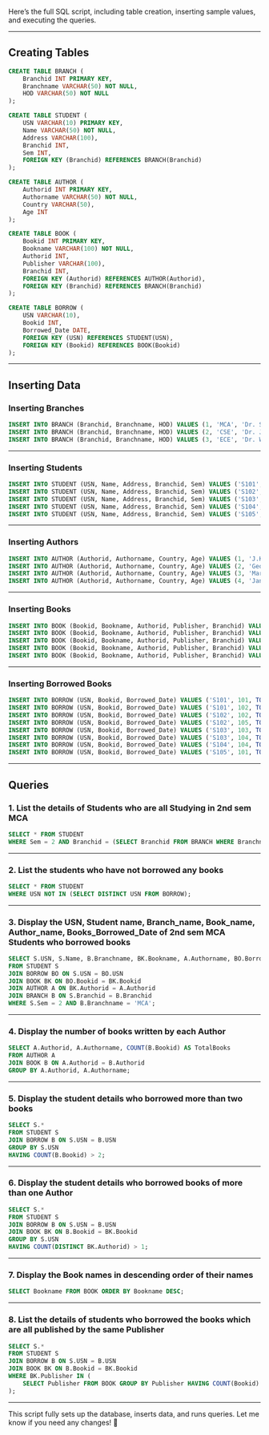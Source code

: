 Here’s the full SQL script, including table creation, inserting sample values, and executing the queries.  

---

## **Creating Tables**  

```sql
CREATE TABLE BRANCH (
    Branchid INT PRIMARY KEY,
    Branchname VARCHAR(50) NOT NULL,
    HOD VARCHAR(50) NOT NULL
);

CREATE TABLE STUDENT (
    USN VARCHAR(10) PRIMARY KEY,
    Name VARCHAR(50) NOT NULL,
    Address VARCHAR(100),
    Branchid INT,
    Sem INT,
    FOREIGN KEY (Branchid) REFERENCES BRANCH(Branchid)
);

CREATE TABLE AUTHOR (
    Authorid INT PRIMARY KEY,
    Authorname VARCHAR(50) NOT NULL,
    Country VARCHAR(50),
    Age INT
);

CREATE TABLE BOOK (
    Bookid INT PRIMARY KEY,
    Bookname VARCHAR(100) NOT NULL,
    Authorid INT,
    Publisher VARCHAR(100),
    Branchid INT,
    FOREIGN KEY (Authorid) REFERENCES AUTHOR(Authorid),
    FOREIGN KEY (Branchid) REFERENCES BRANCH(Branchid)
);

CREATE TABLE BORROW (
    USN VARCHAR(10),
    Bookid INT,
    Borrowed_Date DATE,
    FOREIGN KEY (USN) REFERENCES STUDENT(USN),
    FOREIGN KEY (Bookid) REFERENCES BOOK(Bookid)
);
```

---

## **Inserting Data**  

### **Inserting Branches**  

```sql
INSERT INTO BRANCH (Branchid, Branchname, HOD) VALUES (1, 'MCA', 'Dr. Smith');
INSERT INTO BRANCH (Branchid, Branchname, HOD) VALUES (2, 'CSE', 'Dr. Johnson');
INSERT INTO BRANCH (Branchid, Branchname, HOD) VALUES (3, 'ECE', 'Dr. Williams');
```

---

### **Inserting Students**  

```sql
INSERT INTO STUDENT (USN, Name, Address, Branchid, Sem) VALUES ('S101', 'Alice', 'New York', 1, 2);
INSERT INTO STUDENT (USN, Name, Address, Branchid, Sem) VALUES ('S102', 'Bob', 'Los Angeles', 1, 2);
INSERT INTO STUDENT (USN, Name, Address, Branchid, Sem) VALUES ('S103', 'Charlie', 'Chicago', 2, 3);
INSERT INTO STUDENT (USN, Name, Address, Branchid, Sem) VALUES ('S104', 'David', 'Houston', 2, 4);
INSERT INTO STUDENT (USN, Name, Address, Branchid, Sem) VALUES ('S105', 'Eve', 'San Francisco', 3, 2);

```

---

### **Inserting Authors**  

```sql
INSERT INTO AUTHOR (Authorid, Authorname, Country, Age) VALUES (1, 'J.K. Rowling', 'UK', 55);
INSERT INTO AUTHOR (Authorid, Authorname, Country, Age) VALUES (2, 'George Orwell', 'UK', 46);
INSERT INTO AUTHOR (Authorid, Authorname, Country, Age) VALUES (3, 'Mark Twain', 'USA', 74);
INSERT INTO AUTHOR (Authorid, Authorname, Country, Age) VALUES (4, 'Jane Austen', 'UK', 41);

```

---

### **Inserting Books**  

```sql
INSERT INTO BOOK (Bookid, Bookname, Authorid, Publisher, Branchid) VALUES (101, 'Harry Potter', 1, 'Bloomsbury', 1);
INSERT INTO BOOK (Bookid, Bookname, Authorid, Publisher, Branchid) VALUES (102, '1984', 2, 'Secker & Warburg', 1);
INSERT INTO BOOK (Bookid, Bookname, Authorid, Publisher, Branchid) VALUES (103, 'The Adventures of Tom Sawyer', 3, 'American Publishing', 2);
INSERT INTO BOOK (Bookid, Bookname, Authorid, Publisher, Branchid) VALUES (104, 'Pride and Prejudice', 4, 'T. Egerton', 2);
INSERT INTO BOOK (Bookid, Bookname, Authorid, Publisher, Branchid) VALUES (105, 'Animal Farm', 2, 'Secker & Warburg', 3);

```

---

### **Inserting Borrowed Books**  

```sql
INSERT INTO BORROW (USN, Bookid, Borrowed_Date) VALUES ('S101', 101, TO_DATE('2024-03-10', 'YYYY-MM-DD'));
INSERT INTO BORROW (USN, Bookid, Borrowed_Date) VALUES ('S101', 102, TO_DATE('2024-03-15', 'YYYY-MM-DD'));
INSERT INTO BORROW (USN, Bookid, Borrowed_Date) VALUES ('S102', 102, TO_DATE('2024-03-12', 'YYYY-MM-DD'));
INSERT INTO BORROW (USN, Bookid, Borrowed_Date) VALUES ('S102', 105, TO_DATE('2024-03-20', 'YYYY-MM-DD'));
INSERT INTO BORROW (USN, Bookid, Borrowed_Date) VALUES ('S103', 103, TO_DATE('2024-03-05', 'YYYY-MM-DD'));
INSERT INTO BORROW (USN, Bookid, Borrowed_Date) VALUES ('S103', 104, TO_DATE('2024-03-08', 'YYYY-MM-DD'));
INSERT INTO BORROW (USN, Bookid, Borrowed_Date) VALUES ('S104', 104, TO_DATE('2024-03-18', 'YYYY-MM-DD'));
INSERT INTO BORROW (USN, Bookid, Borrowed_Date) VALUES ('S105', 101, TO_DATE('2024-03-25', 'YYYY-MM-DD'));

```
---

## **Queries**  

### **1. List the details of Students who are all Studying in 2nd sem MCA**  

```sql
SELECT * FROM STUDENT
WHERE Sem = 2 AND Branchid = (SELECT Branchid FROM BRANCH WHERE Branchname = 'MCA');
```

---

### **2. List the students who have not borrowed any books**  

```sql
SELECT * FROM STUDENT
WHERE USN NOT IN (SELECT DISTINCT USN FROM BORROW);
``` 

---

### **3. Display the USN, Student name, Branch_name, Book_name, Author_name, Books_Borrowed_Date of 2nd sem MCA Students who borrowed books**  

```sql
SELECT S.USN, S.Name, B.Branchname, BK.Bookname, A.Authorname, BO.Borrowed_Date
FROM STUDENT S
JOIN BORROW BO ON S.USN = BO.USN
JOIN BOOK BK ON BO.Bookid = BK.Bookid
JOIN AUTHOR A ON BK.Authorid = A.Authorid
JOIN BRANCH B ON S.Branchid = B.Branchid
WHERE S.Sem = 2 AND B.Branchname = 'MCA';
```

---

### **4. Display the number of books written by each Author**  

```sql
SELECT A.Authorid, A.Authorname, COUNT(B.Bookid) AS TotalBooks
FROM AUTHOR A
JOIN BOOK B ON A.Authorid = B.Authorid
GROUP BY A.Authorid, A.Authorname;
```

---

### **5. Display the student details who borrowed more than two books**  

```sql
SELECT S.*
FROM STUDENT S
JOIN BORROW B ON S.USN = B.USN
GROUP BY S.USN
HAVING COUNT(B.Bookid) > 2;
```

---

### **6. Display the student details who borrowed books of more than one Author**  

```sql
SELECT S.*
FROM STUDENT S
JOIN BORROW B ON S.USN = B.USN
JOIN BOOK BK ON B.Bookid = BK.Bookid
GROUP BY S.USN
HAVING COUNT(DISTINCT BK.Authorid) > 1;
```

---

### **7. Display the Book names in descending order of their names**  

```sql
SELECT Bookname FROM BOOK ORDER BY Bookname DESC;
```

---

### **8. List the details of students who borrowed the books which are all published by the same Publisher**  

```sql
SELECT S.*
FROM STUDENT S
JOIN BORROW B ON S.USN = B.USN
JOIN BOOK BK ON B.Bookid = BK.Bookid
WHERE BK.Publisher IN (
    SELECT Publisher FROM BOOK GROUP BY Publisher HAVING COUNT(Bookid) > 1
);
```

---

This script fully sets up the database, inserts data, and runs queries. Let me know if you need any changes! 🚀